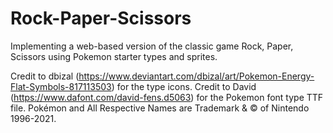 # Rock-Paper-Scissors
Implementing a web-based version of the classic game Rock, Paper, Scissors using Pokemon starter types and sprites.

Credit to dbizal (https://www.deviantart.com/dbizal/art/Pokemon-Energy-Flat-Symbols-817113503) for the type icons.
Credit to David (https://www.dafont.com/david-fens.d5063) for the Pokemon font type TTF file.
Pokémon and All Respective Names are Trademark & © of Nintendo 1996-2021.
